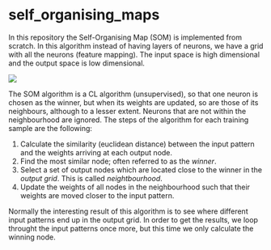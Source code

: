 # self_organising_maps

In this repository the Self-Organising Map (SOM) is implemented from scratch. In this algorithm instead of having layers of neurons, we have a grid with all the neurons (feature mapping). The input space is high dimensional and the output space is low dimensional.


<img src="https://miro.medium.com/max/1310/1*QG7afWQKjY3IpezhNQMzBg.png"/>


The SOM algorithm is a CL algorithm (unsupervised), so that one neuron is chosen as the winner, but when its weights are updated, so are those of its neighbours, although to a lesser extent. Neurons that are not within the neighbourhood are ignored. The steps of the algorithm for each training sample are the following:
1. Calculate the similarity (euclidean distance) between the input pattern and the weights arriving at each output node.
2. Find the most similar node; often referred to as the *winner*.
3. Select a set of output nodes which are located close to the winner in the *output grid*. This is called *neightbourhood*.
4.  Update the weights of all nodes in the neighbourhood such that their weights are moved closer to the input pattern. 

Normally the interesting result of this algorithm is to see where different input patterns end up in the output grid. In order to get the results, we loop throught the input patterns once more, but this time we only calculate the winning node. 
